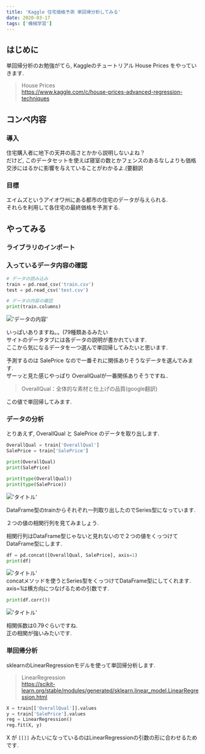 ```yaml
---
title: 'Kaggle 住宅価格予測 単回帰分析してみる'
date: 2020-03-17
tags: ['機械学習']
---
```


## はじめに
単回帰分析のお勉強がてら, Kaggleのチュートリアル House Prices をやっていきます.  

> House Prices  
> https://www.kaggle.com/c/house-prices-advanced-regression-techniques  

## コンペ内容
### 導入
住宅購入者に地下の天井の高さとかから説明しないよね？  
だけど, このデータセットを使えば寝室の数とかフェンスのあるなしよりも価格交渉にはるかに影響を与えていることがわかるよ.(要翻訳  

### 目標
エイムズというアイオワ州にある都市の住宅のデータが与えられる.  
それらを利用して各住宅の最終価格を予測する.  

## やってみる
### ライブラリのインポート

### 入っているデータ内容の確認
```python
# データの読み込み
train = pd.read_csv('train.csv')
test = pd.read_csv('test.csv')

# データの内容の確認
print(train.columns)
```
!['データの内容'](https://gyazo.com/42d4cc475318a7459d2633e9ce2868cb)  

いっぱいありますね。。(79種類あるみたい  
サイトのデータタブには各データの説明が書かれています.  
ここから気になるデータを一つ選んで単回帰してみたいと思います.  

予測するのは SalePrice なので一番それに関係ありそうなデータを選んでみます.  
ザーッと見た感じやっぱり OverallQualが一番関係ありそうですね..  

> OverallQual：全体的な素材と仕上げの品質(google翻訳)

この値で単回帰してみます.  

### データの分析
とりあえず, OverallQual と SalePrice のデータを取り出します.  
```python
OverallQual = train['OverallQual']
SalePrice = train['SalePrice']

print(OverallQual)
print(SalePrice)

print(type(OverallQual))
print(type(SalePrice))
```

!['タイトル'](https://gyazo.com/e4ed77d9eb3441ad755842042832f7d3)  

DataFrame型のtrainからそれぞれ一列取り出したのでSeries型になっています.  

２つの値の相関行列を見てみましょう.  

相関行列はDataFrame型じゃないと見れないので２つの値をくっつけてDataFrame型にします.  

```python
df = pd.concat([OverallQual, SalePrice], axis=1)
print(df)
```

!['タイトル'](https://gyazo.com/40bbf637e932fa53f673b8b1c3922091)  
concatメソッドを使うとSeries型をくっつけてDataFrame型にしてくれます.  
axis=1は横方向につなげるための引数です.  

```python
print(df.corr())
```

!['タイトル'](https://gyazo.com/829f1bd4f4c2280c1c116ac9fe01e5af)  

相関係数は0.79ぐらいですね.  
正の相関が強いみたいです.

### 単回帰分析
sklearnのLinearRegressionモデルを使って単回帰分析します.  

> LinearRegression  
> https://scikit-learn.org/stable/modules/generated/sklearn.linear_model.LinearRegression.html

```python
X = train[['OverallQual']].values
y = train['SalePrice'].values
reg = LinearRegression()
reg.fit(X, y)
```

X が `[[]]` みたいになっているのはLinearRegressionの引数の形に合わせるためです.  